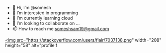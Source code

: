 - 👋 Hi, I’m @somesh
- 👀 I’m interested in programming
- 🌱 I’m currently learning cloud
- 💞️ I’m looking to collaborate on ...
- 📫 How to reach me someshsam19@gmail.com

<!---
someshsam/someshsam is a ✨ special ✨ repository because its `README.md` (this file) appears on your GitHub profile.
You can click the Preview link to take a look at your changes.
--->
<a href="https://stackoverflow.com/users/7037138/somesh-sam"><img src="https://stackoverflow.com/users/flair/7037138.png" width="208" height="58" alt="profile f

